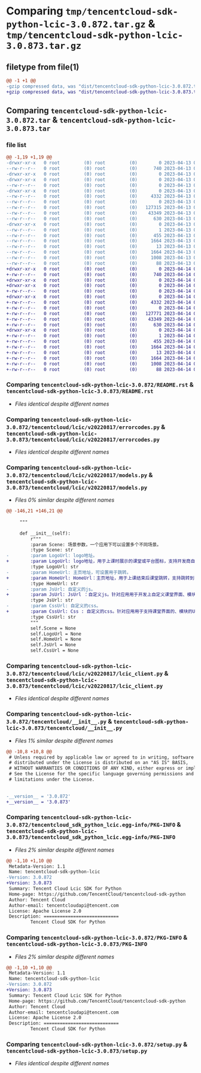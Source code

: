 # Comparing `tmp/tencentcloud-sdk-python-lcic-3.0.872.tar.gz` & `tmp/tencentcloud-sdk-python-lcic-3.0.873.tar.gz`

## filetype from file(1)

```diff
@@ -1 +1 @@
-gzip compressed data, was "dist/tencentcloud-sdk-python-lcic-3.0.872.tar", last modified: Thu Apr 13 00:44:50 2023, max compression
+gzip compressed data, was "dist/tencentcloud-sdk-python-lcic-3.0.873.tar", last modified: Fri Apr 14 00:40:41 2023, max compression
```

## Comparing `tencentcloud-sdk-python-lcic-3.0.872.tar` & `tencentcloud-sdk-python-lcic-3.0.873.tar`

### file list

```diff
@@ -1,19 +1,19 @@
-drwxr-xr-x   0 root         (0) root         (0)        0 2023-04-13 00:44:50.000000 tencentcloud-sdk-python-lcic-3.0.872/
--rw-r--r--   0 root         (0) root         (0)      740 2023-04-13 00:44:50.000000 tencentcloud-sdk-python-lcic-3.0.872/README.rst
-drwxr-xr-x   0 root         (0) root         (0)        0 2023-04-13 00:44:50.000000 tencentcloud-sdk-python-lcic-3.0.872/tencentcloud/
-drwxr-xr-x   0 root         (0) root         (0)        0 2023-04-13 00:44:50.000000 tencentcloud-sdk-python-lcic-3.0.872/tencentcloud/lcic/
--rw-r--r--   0 root         (0) root         (0)        0 2023-04-13 00:44:50.000000 tencentcloud-sdk-python-lcic-3.0.872/tencentcloud/lcic/__init__.py
-drwxr-xr-x   0 root         (0) root         (0)        0 2023-04-13 00:44:50.000000 tencentcloud-sdk-python-lcic-3.0.872/tencentcloud/lcic/v20220817/
--rw-r--r--   0 root         (0) root         (0)     4332 2023-04-13 00:44:50.000000 tencentcloud-sdk-python-lcic-3.0.872/tencentcloud/lcic/v20220817/errorcodes.py
--rw-r--r--   0 root         (0) root         (0)        0 2023-04-13 00:44:50.000000 tencentcloud-sdk-python-lcic-3.0.872/tencentcloud/lcic/v20220817/__init__.py
--rw-r--r--   0 root         (0) root         (0)   127315 2023-04-13 00:44:50.000000 tencentcloud-sdk-python-lcic-3.0.872/tencentcloud/lcic/v20220817/models.py
--rw-r--r--   0 root         (0) root         (0)    43349 2023-04-13 00:44:50.000000 tencentcloud-sdk-python-lcic-3.0.872/tencentcloud/lcic/v20220817/lcic_client.py
--rw-r--r--   0 root         (0) root         (0)      630 2023-04-13 00:44:50.000000 tencentcloud-sdk-python-lcic-3.0.872/tencentcloud/__init__.py
-drwxr-xr-x   0 root         (0) root         (0)        0 2023-04-13 00:44:50.000000 tencentcloud-sdk-python-lcic-3.0.872/tencentcloud_sdk_python_lcic.egg-info/
--rw-r--r--   0 root         (0) root         (0)        1 2023-04-13 00:44:50.000000 tencentcloud-sdk-python-lcic-3.0.872/tencentcloud_sdk_python_lcic.egg-info/dependency_links.txt
--rw-r--r--   0 root         (0) root         (0)      455 2023-04-13 00:44:50.000000 tencentcloud-sdk-python-lcic-3.0.872/tencentcloud_sdk_python_lcic.egg-info/SOURCES.txt
--rw-r--r--   0 root         (0) root         (0)     1664 2023-04-13 00:44:50.000000 tencentcloud-sdk-python-lcic-3.0.872/tencentcloud_sdk_python_lcic.egg-info/PKG-INFO
--rw-r--r--   0 root         (0) root         (0)       13 2023-04-13 00:44:50.000000 tencentcloud-sdk-python-lcic-3.0.872/tencentcloud_sdk_python_lcic.egg-info/top_level.txt
--rw-r--r--   0 root         (0) root         (0)     1664 2023-04-13 00:44:50.000000 tencentcloud-sdk-python-lcic-3.0.872/PKG-INFO
--rw-r--r--   0 root         (0) root         (0)     1008 2023-04-13 00:44:50.000000 tencentcloud-sdk-python-lcic-3.0.872/setup.py
--rw-r--r--   0 root         (0) root         (0)       88 2023-04-13 00:44:50.000000 tencentcloud-sdk-python-lcic-3.0.872/setup.cfg
+drwxr-xr-x   0 root         (0) root         (0)        0 2023-04-14 00:40:41.000000 tencentcloud-sdk-python-lcic-3.0.873/
+-rw-r--r--   0 root         (0) root         (0)      740 2023-04-14 00:40:41.000000 tencentcloud-sdk-python-lcic-3.0.873/README.rst
+drwxr-xr-x   0 root         (0) root         (0)        0 2023-04-14 00:40:41.000000 tencentcloud-sdk-python-lcic-3.0.873/tencentcloud/
+drwxr-xr-x   0 root         (0) root         (0)        0 2023-04-14 00:40:41.000000 tencentcloud-sdk-python-lcic-3.0.873/tencentcloud/lcic/
+-rw-r--r--   0 root         (0) root         (0)        0 2023-04-14 00:40:41.000000 tencentcloud-sdk-python-lcic-3.0.873/tencentcloud/lcic/__init__.py
+drwxr-xr-x   0 root         (0) root         (0)        0 2023-04-14 00:40:41.000000 tencentcloud-sdk-python-lcic-3.0.873/tencentcloud/lcic/v20220817/
+-rw-r--r--   0 root         (0) root         (0)     4332 2023-04-14 00:40:41.000000 tencentcloud-sdk-python-lcic-3.0.873/tencentcloud/lcic/v20220817/errorcodes.py
+-rw-r--r--   0 root         (0) root         (0)        0 2023-04-14 00:40:41.000000 tencentcloud-sdk-python-lcic-3.0.873/tencentcloud/lcic/v20220817/__init__.py
+-rw-r--r--   0 root         (0) root         (0)   127771 2023-04-14 00:40:41.000000 tencentcloud-sdk-python-lcic-3.0.873/tencentcloud/lcic/v20220817/models.py
+-rw-r--r--   0 root         (0) root         (0)    43349 2023-04-14 00:40:41.000000 tencentcloud-sdk-python-lcic-3.0.873/tencentcloud/lcic/v20220817/lcic_client.py
+-rw-r--r--   0 root         (0) root         (0)      630 2023-04-14 00:40:41.000000 tencentcloud-sdk-python-lcic-3.0.873/tencentcloud/__init__.py
+drwxr-xr-x   0 root         (0) root         (0)        0 2023-04-14 00:40:41.000000 tencentcloud-sdk-python-lcic-3.0.873/tencentcloud_sdk_python_lcic.egg-info/
+-rw-r--r--   0 root         (0) root         (0)        1 2023-04-14 00:40:41.000000 tencentcloud-sdk-python-lcic-3.0.873/tencentcloud_sdk_python_lcic.egg-info/dependency_links.txt
+-rw-r--r--   0 root         (0) root         (0)      455 2023-04-14 00:40:41.000000 tencentcloud-sdk-python-lcic-3.0.873/tencentcloud_sdk_python_lcic.egg-info/SOURCES.txt
+-rw-r--r--   0 root         (0) root         (0)     1664 2023-04-14 00:40:41.000000 tencentcloud-sdk-python-lcic-3.0.873/tencentcloud_sdk_python_lcic.egg-info/PKG-INFO
+-rw-r--r--   0 root         (0) root         (0)       13 2023-04-14 00:40:41.000000 tencentcloud-sdk-python-lcic-3.0.873/tencentcloud_sdk_python_lcic.egg-info/top_level.txt
+-rw-r--r--   0 root         (0) root         (0)     1664 2023-04-14 00:40:41.000000 tencentcloud-sdk-python-lcic-3.0.873/PKG-INFO
+-rw-r--r--   0 root         (0) root         (0)     1008 2023-04-14 00:40:41.000000 tencentcloud-sdk-python-lcic-3.0.873/setup.py
+-rw-r--r--   0 root         (0) root         (0)       88 2023-04-14 00:40:41.000000 tencentcloud-sdk-python-lcic-3.0.873/setup.cfg
```

### Comparing `tencentcloud-sdk-python-lcic-3.0.872/README.rst` & `tencentcloud-sdk-python-lcic-3.0.873/README.rst`

 * *Files identical despite different names*

### Comparing `tencentcloud-sdk-python-lcic-3.0.872/tencentcloud/lcic/v20220817/errorcodes.py` & `tencentcloud-sdk-python-lcic-3.0.873/tencentcloud/lcic/v20220817/errorcodes.py`

 * *Files identical despite different names*

### Comparing `tencentcloud-sdk-python-lcic-3.0.872/tencentcloud/lcic/v20220817/models.py` & `tencentcloud-sdk-python-lcic-3.0.873/tencentcloud/lcic/v20220817/models.py`

 * *Files 0% similar despite different names*

```diff
@@ -146,21 +146,21 @@
 
     """
 
     def __init__(self):
         r"""
         :param Scene: 场景参数，一个应用下可以设置多个不同场景。
         :type Scene: str
-        :param LogoUrl: logo地址。
+        :param LogoUrl: logo地址，用于上课时展示的课堂或平台图标，支持开发商自定义业务品牌展示。
         :type LogoUrl: str
-        :param HomeUrl: 主页地址，可设置用于跳转。
+        :param HomeUrl: HomeUrl：主页地址，用于上课结束后课堂跳转，支持跳转到自己的业务系统。如果配置为空则下课后关闭课堂页面。
         :type HomeUrl: str
-        :param JsUrl: 自定义的js。
+        :param JsUrl: JsUrl ：自定义js。针对应用用于开发上自定义课堂界面、模块功能、监控操作，支持数据请求与响应处理。
         :type JsUrl: str
-        :param CssUrl: 自定义的css。
+        :param CssUrl: Css : 自定义的css。针对应用用于支持课堂界面的、模块的UI渲染修改、皮肤配色修改、功能模块的隐藏和展示。
         :type CssUrl: str
         """
         self.Scene = None
         self.LogoUrl = None
         self.HomeUrl = None
         self.JsUrl = None
         self.CssUrl = None
```

### Comparing `tencentcloud-sdk-python-lcic-3.0.872/tencentcloud/lcic/v20220817/lcic_client.py` & `tencentcloud-sdk-python-lcic-3.0.873/tencentcloud/lcic/v20220817/lcic_client.py`

 * *Files identical despite different names*

### Comparing `tencentcloud-sdk-python-lcic-3.0.872/tencentcloud/__init__.py` & `tencentcloud-sdk-python-lcic-3.0.873/tencentcloud/__init__.py`

 * *Files 1% similar despite different names*

```diff
@@ -10,8 +10,8 @@
 # Unless required by applicable law or agreed to in writing, software
 # distributed under the License is distributed on an "AS IS" BASIS,
 # WITHOUT WARRANTIES OR CONDITIONS OF ANY KIND, either express or implied.
 # See the License for the specific language governing permissions and
 # limitations under the License.
 
 
-__version__ = '3.0.872'
+__version__ = '3.0.873'
```

### Comparing `tencentcloud-sdk-python-lcic-3.0.872/tencentcloud_sdk_python_lcic.egg-info/PKG-INFO` & `tencentcloud-sdk-python-lcic-3.0.873/tencentcloud_sdk_python_lcic.egg-info/PKG-INFO`

 * *Files 2% similar despite different names*

```diff
@@ -1,10 +1,10 @@
 Metadata-Version: 1.1
 Name: tencentcloud-sdk-python-lcic
-Version: 3.0.872
+Version: 3.0.873
 Summary: Tencent Cloud Lcic SDK for Python
 Home-page: https://github.com/TencentCloud/tencentcloud-sdk-python
 Author: Tencent Cloud
 Author-email: tencentcloudapi@tencent.com
 License: Apache License 2.0
 Description: ============================
         Tencent Cloud SDK for Python
```

### Comparing `tencentcloud-sdk-python-lcic-3.0.872/PKG-INFO` & `tencentcloud-sdk-python-lcic-3.0.873/PKG-INFO`

 * *Files 2% similar despite different names*

```diff
@@ -1,10 +1,10 @@
 Metadata-Version: 1.1
 Name: tencentcloud-sdk-python-lcic
-Version: 3.0.872
+Version: 3.0.873
 Summary: Tencent Cloud Lcic SDK for Python
 Home-page: https://github.com/TencentCloud/tencentcloud-sdk-python
 Author: Tencent Cloud
 Author-email: tencentcloudapi@tencent.com
 License: Apache License 2.0
 Description: ============================
         Tencent Cloud SDK for Python
```

### Comparing `tencentcloud-sdk-python-lcic-3.0.872/setup.py` & `tencentcloud-sdk-python-lcic-3.0.873/setup.py`

 * *Files identical despite different names*

